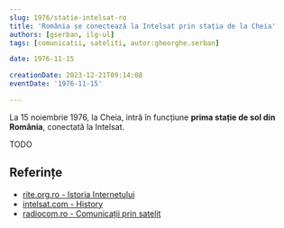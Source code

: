 ```yaml
---
slug: 1976/statie-intelsat-ro
title: 'România se conectează la Intelsat prin stația de la Cheia'
authors: [gserban, ilg-ul]
tags: [comunicatii, sateliti, autor:gheorghe.serban]

date: 1976-11-15

creationDate: 2023-12-21T09:14:08
eventDate: '1976-11-15'

---
```


La 15 noiembrie 1976, la Cheia, intră în funcțiune **prima stație de sol
din România**, conectată la Intelsat.

<!-- truncate -->

TODO

## Referințe

- [rite.org.ro - Istoria Internetului](https://rite.org.ro/istoria-internetului/)
- [intelsat.com - History](https://www.intelsat.com/intelsat-history/)
- [radiocom.ro - Comunicații prin satelit](http://www.radiocom.ro/business/servicii/Date/Comunicații-prin-Satelit/)
